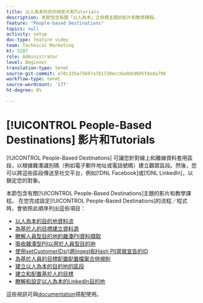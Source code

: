 ```yaml
---
title: 以人為本的目的地影片和Tutorials
description: 本節包含有關「以人為本」之目標主題的影片和教學課程。
feature: "People-based Destinations"
topics: null
activity: setup
doc-type: feature video
team: Technical Marketing
kt: 5207
role: Administrator
level: Beginner
translation-type: tm+mt
source-git-commit: a7dc335e75697a7b1720eccdadbb9605fdeda798
workflow-type: tm+mt
source-wordcount: '177'
ht-degree: 0%

---
```



# [!UICONTROL People-Based Destinations] 影片和Tutorials

[!UICONTROL People-Based Destinations] 可讓您針對線上和離線資料套用區段，以根據雜湊識別碼（例如電子郵件地址或電話號碼）建立觀眾區段。然後，您可以將這些區段傳送至社交平台，例如[!DNL Facebook]或[!DNL LinkedIn]，以鎖定您的對象。

本節包含有關[!UICONTROL People-Based Destinations]主題的影片和教學課程。 在您完成設定[!UICONTROL People-Based Destinations]的流程／程式時，會依照此順序列出這些項目：

* [以人為本的目的地資料流](people-based-destinations-data-flow.md)
* [為基於人的目標建立資料源](creating-a-data-source-for-people-based-destinations.md)
* [瞭解人員型目的地的雜湊PII資料擷取](understanding-hashed-pii-data-ingestion-for-people-based-destinations.md)
* [吸收雜湊型PII以用於人員型目的地](ingesting-hashed-pii-for-people-based-destinations.md)
* [使用setCustomerIDs()將Ingest和Hash PII當做宣告的ID](using-setcustomerids-to-ingest-and-hash-pii-as-a-declared-id.md)
* [為基於人員的目標配置配置檔案合併規則](configuring-profile-merge-rules-for-people-based-destinations.md)
* [建立以人為本的目的地的區段](creating-segments-for-people-based-destinations.md)
* [建立和配置基於人的目標](create-and-configure-people-based-destinations.md)
* [瞭解和設定以人為本的LinkedIn目的地](understanding-and-configuring-the-linkedin-pbd.md)

這些視訊可與[documentation](https://docs.adobe.com/content/help/en/audience-manager/user-guide/features/destinations/people-based/people-based-destinations-overview.html)搭配使用。
